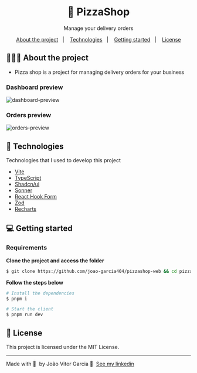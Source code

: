 <h1 align="center">
  🍕 PizzaShop
</h1>

<p align="center">Manage your delivery orders</p>

<p align="center">
  <a href="#-about-the-project">About the project</a>&nbsp;&nbsp;&nbsp;|&nbsp;&nbsp;&nbsp;
  <a href="#-technologies">Technologies</a>&nbsp;&nbsp;&nbsp;|&nbsp;&nbsp;&nbsp;
  <a href="#-getting-started">Getting started</a>&nbsp;&nbsp;&nbsp;|&nbsp;&nbsp;&nbsp;
  <a href="#-license">License</a>
</p>

## 👨🏻‍💻 About the project

- <p>Pizza shop is a project for managing delivery orders for your business</p>

<h3>Dashboard preview</h3>

![dashboard-preview](https://github.com/joao-garcia404/pizzashop-web/assets/68558302/b2ad30ac-71b6-4f7f-ae64-da747ebf6671)

<h3>Orders preview</h3>

![orders-preview](https://github.com/joao-garcia404/pizzashop-web/assets/68558302/acf993ac-5bf5-4575-96c3-8e4ecfe13a16)

## 🚀 Technologies

Technologies that I used to develop this project

- [Vite](https://vitejs.dev)
- [TypeScript](https://www.typescriptlang.org/)
- [Shadcn/ui](https://ui.shadcn.com)
- [Sonner](https://sonner.emilkowal.ski)
- [React Hook Form](https://react-hook-form.com)
- [Zod](https://github.com/colinhacks/zod)
- [Recharts](https://recharts.org/en-US/)

## 💻 Getting started

### Requirements

**Clone the project and access the folder**

```bash
$ git clone https://github.com/joao-garcia404/pizzashop-web && cd pizzashop-web
```

**Follow the steps below**

```bash
# Install the dependencies
$ pnpm i

# Start the client
$ pnpm run dev
```

## 📝 License

This project is licensed under the MIT License.

---

Made with 💜 &nbsp;by João Vitor Garcia 👋 &nbsp;[See my linkedin](https://www.linkedin.com/in/joao-garcia404/)
